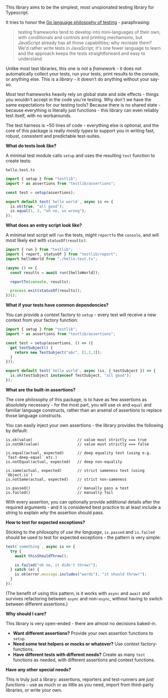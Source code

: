 This library aims to be the simplest, most unopionated testing library for Typescript.

It tries to honor the [Go language philosophy of testing](http://golang.org/doc/faq#How_do_I_write_a_unit_test) - paraphrasing:

> testing frameworks tend to develop into mini-languages of their own, with conditionals and controls and printing
> mechanisms, but JavaScript already has all those capabilities; why recreate them? We'd rather write tests in JavaScript;
> it's one fewer language to learn and the approach keeps the tests straightforward and easy to understand.

Unlike most test libraries, this one is not a *framework* - it does not automatically
collect your tests, run your tests, print results to the console, or anything else.
This is a *library* - it doesn't do anything without your say-so.

Most test frameworks heavily rely on global state and side effects - things you
wouldn't accept in the code you're testing. Why don't we have the same expectations
for our testing tools? Because there is no shared state - because everything is literally
just functions - this library can even reliably test itself, with no workarounds.

The test harness is ~50 lines of code - everything else is optional, and the core of
this package is really *mostly types* to support you in writing fast, robust, consistent
and predictable test-suites.

**What do tests look like?**

A minimal test module calls `setup` and uses the resulting `test` function to create tests:

`hello.test.ts`
```ts
import { setup } from "testlib";
import * as assertions from "testlib/assertions";

const test = setup(assertions);

export default test(`hello world`, async is => {
  is.ok(true, "all good");
  is.equal(1, 2, "oh no, so wrong");
});
```

**What does an entry script look like?**

A minimal test script will `run` the tests, might `reportTo` the `console`, and will most
likely exit with `statusOf(results)`:

```ts
import { run } from "testlib";
import { report, statusOf } from "testlib/report";
import helloWorld from "./hello.test.ts";

(async () => {
  const results = await run([helloWorld]);

  reportTo(console, results);

  process.exit(statusOf(results));
})();
```

**What if your tests have common dependencies?**

You can provide a context factory to `setup` - every test will receive a new context from your factory function:

```ts
import { setup } from "testlib";
import * as assertions from "testlib/assertions";

const test = setup(assertions, () => ({
  get testSubject() {
    return new TestSubject("abc", [1,2,3]);
  }
}));

export default test(`hello world`, async (is, { testSubject }) => {
  is.ok(testSubject instanceof TestSubject, "all good");
});
```

**What are the built-in assertions?**

The core philosophy of this package, is to have as few assertions as absolutely necessary - for
the most part, you will use `ok` and `equal` and familiar language constructs, rather than an
arsenal of assertions to replace those language constructs.

You can easily inject your own assertions - the library provides the following by default:

    is.ok(value)                    // value must strictly === true
    is.notOk(value)                 // value must strictly === false

    is.equal(actual, expected)      // deep equality test (using e.g. `fast-deep-equal` etc.)
    is.notEqual(actual, expected)   // deep non-equality

    is.same(actual, expected)       // strict sameness test (using `Object.is`)
    is.notSame(actual, expected)    // strict non-sameness

    is.passed()                     // manually pass a test
    is.failed()                     // manually fail

With every assertion, you can optionally provide additional details after the required arguments -
and it is considered best practice to at least include a string to explain *why* the assertion
should pass.

**How to test for expected exceptions?**

Sticking to the philosophy of *use the language*, `is.passed` and `is.failed` should be used to
test for expected exceptions - the pattern is very simple:

```ts
test(`something`, async is => {
  try {
    await thisShouldThrow();

    is.failed("oh no, it didn't throw!");
  } catch (e) {
    is.ok(error.message.includes("words"), "it should throw!");
  }
});
```

(The benefit of using this pattern, is it works with `async` and `await` and survives refactoring
between `async` and non-`async`, without having to switch between different assertions.)

**Why should I care?**

This library is very open-ended - there are almost no decisions baked-in.

* **Want different assertions?** Provide your own assertion functions to `setup`.
* **Need some test helpers or mocks or whatever?** Use context factory-functions.
* **Have different tests with different needs?** Create as many `test` functions as needed, with different assertions and context functions.

**Have any other special needs?**

This is truly just a library: assertions, reporters and test-runners are *just functions* -
use as much or as little as you need, import from third-party libraries, or write your own.
